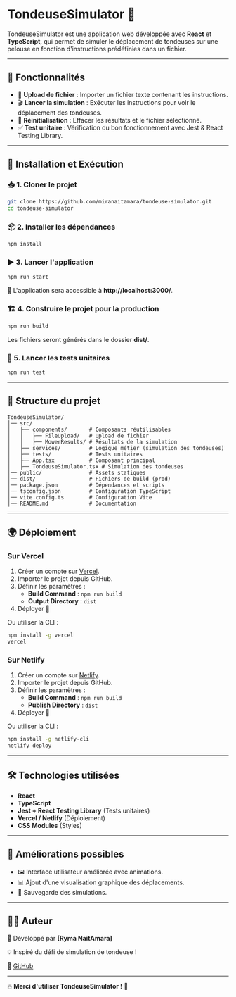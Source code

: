 # TondeuseSimulator 🚜

TondeuseSimulator est une application web développée avec **React** et **TypeScript**, qui permet de simuler le déplacement de tondeuses sur une pelouse en fonction d'instructions prédéfinies dans un fichier.

---

## 📌 **Fonctionnalités**

- 📂 **Upload de fichier** : Importer un fichier texte contenant les instructions.
- 🎬 **Lancer la simulation** : Exécuter les instructions pour voir le déplacement des tondeuses.
- 🔄 **Réinitialisation** : Effacer les résultats et le fichier sélectionné.
- ✅ **Test unitaire** : Vérification du bon fonctionnement avec Jest & React Testing Library.

---

## 🚀 **Installation et Exécution**

### 📥 **1. Cloner le projet**

```sh
git clone https://github.com/miranaitamara/tondeuse-simulator.git
cd tondeuse-simulator
```

### 📦 **2. Installer les dépendances**

```sh
npm install
```

### ▶️ **3. Lancer l'application**

```sh
npm run start
```

🔹 L'application sera accessible à **http://localhost:3000/**.

### 🏗 **4. Construire le projet pour la production**

```sh
npm run build
```

Les fichiers seront générés dans le dossier **dist/**.

### 🧪 **5. Lancer les tests unitaires**

```sh
npm run test
```

---

## 📂 **Structure du projet**

```
TondeuseSimulator/
│── src/
│   ├── components/       # Composants réutilisables
│   │   ├── FileUpload/   # Upload de fichier
│   │   ├── MowerResults/ # Résultats de la simulation
│   ├── services/         # Logique métier (simulation des tondeuses)
│   ├── tests/            # Tests unitaires
│   ├── App.tsx           # Composant principal
│   ├── TondeuseSimulator.tsx # Simulation des tondeuses
│── public/               # Assets statiques
│── dist/                 # Fichiers de build (prod)
│── package.json          # Dépendances et scripts
│── tsconfig.json         # Configuration TypeScript
│── vite.config.ts        # Configuration Vite
│── README.md             # Documentation
```

---

## 🌍 **Déploiement**

### **Sur Vercel**

1. Créer un compte sur [Vercel](https://vercel.com/).
2. Importer le projet depuis GitHub.
3. Définir les paramètres :
   - **Build Command** : `npm run build`
   - **Output Directory** : `dist`
4. Déployer 🚀

Ou utiliser la CLI :

```sh
npm install -g vercel
vercel
```

### **Sur Netlify**

1. Créer un compte sur [Netlify](https://www.netlify.com/).
2. Importer le projet depuis GitHub.
3. Définir les paramètres :
   - **Build Command** : `npm run build`
   - **Publish Directory** : `dist`
4. Déployer 🚀

Ou utiliser la CLI :

```sh
npm install -g netlify-cli
netlify deploy
```

---

## 🛠 **Technologies utilisées**

- **React**
- **TypeScript**
- **Jest + React Testing Library** (Tests unitaires)
- **Vercel / Netlify** (Déploiement)
- **CSS Modules** (Styles)

---

## 📌 **Améliorations possibles**

- 🖼 Interface utilisateur améliorée avec animations.
- 📊 Ajout d'une visualisation graphique des déplacements.
- 💾 Sauvegarde des simulations.

---

## 👨‍💻 **Auteur**

📌 Développé par **[Ryma NaitAmara]**

💡 Inspiré du défi de simulation de tondeuse !

🔗 [GitHub](https://github.com/miranaitamara/tondeuse-simulator)

---

🔥 **Merci d'utiliser TondeuseSimulator !** 🚜
